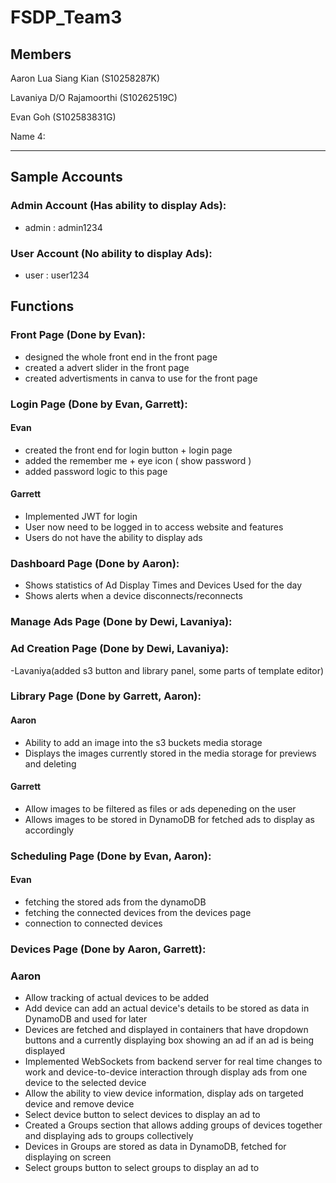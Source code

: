 # FSDP_Team3

## Members
Aaron Lua Siang Kian (S10258287K)

Lavaniya D/O Rajamoorthi (S10262519C)

Evan Goh (S102583831G)

Name 4:

---
## Sample Accounts
### Admin Account (Has ability to display Ads):
- admin : admin1234

### User Account (No ability to display Ads):
- user : user1234

## Functions
### Front Page (Done by Evan):
- designed the whole front end in the front page
- created a advert slider in the front page
- created advertisments in canva to use for the front page

### Login Page (Done by Evan, Garrett):
#### Evan
- created the front end for login button + login page
- added the remember me + eye icon ( show password )
- added password logic to this page 

#### Garrett
- Implemented JWT for login
- User now need to be logged in to access website and features
- Users do not have the ability to display ads

### Dashboard Page (Done by Aaron):
- Shows statistics of Ad Display Times and Devices Used for the day
- Shows alerts when a device disconnects/reconnects

### Manage Ads Page (Done by Dewi, Lavaniya):

### Ad Creation Page (Done by Dewi, Lavaniya):
-Lavaniya(added s3 button and library panel, some parts of template editor)

### Library Page (Done by Garrett, Aaron):
#### Aaron
- Ability to add an image into the s3 buckets media storage
- Displays the images currently stored in the media storage for previews and deleting

#### Garrett
- Allow images to be filtered as files or ads depeneding on the user
- Allows images to be stored in DynamoDB for fetched ads to display as accordingly

### Scheduling Page (Done by Evan, Aaron):
#### Evan 
- fetching the stored ads from the dynamoDB
- fetching the connected devices from the devices page
- connection to connected devices
  
### Devices Page (Done by Aaron, Garrett):
### Aaron
- Allow tracking of actual devices to be added
- Add device can add an actual device's details to be stored as data in DynamoDB and used for later
- Devices are fetched and displayed in containers that have dropdown buttons and a currently displaying box showing an ad if an ad is being displayed
- Implemented WebSockets from backend server for real time changes to work and device-to-device interaction through display ads from one device to the selected device
- Allow the ability to view device information, display ads on targeted device and remove device
- Select device button to select devices to display an ad to
- Created a Groups section that allows adding groups of devices together and displaying ads to groups collectively
- Devices in Groups are stored as data in DynamoDB, fetched for displaying on screen
- Select groups button to select groups to display an ad to


